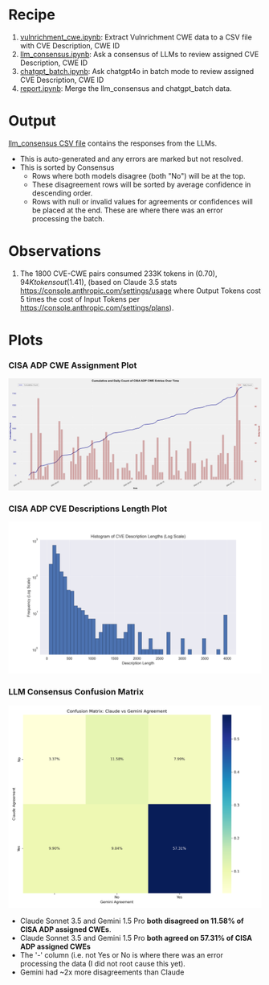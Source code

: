 # Recipe
1. [vulnrichment_cwe.ipynb](./vulnrichment_cwe.ipynb): Extract Vulnrichment CWE data to a CSV file with CVE Description, CWE ID
1. [llm_consensus.ipynb](./llm_consensus.ipynb): Ask a consensus of LLMs to review assigned CVE Description, CWE ID
1. [chatgpt_batch.ipynb](./chatgpt_batch.ipynb): Ask chatgpt4o in batch mode to review assigned CVE Description, CWE ID
2. [report.ipynb]([./report.ipynb]): Merge the llm_consensus and chatgpt_batch data.

# Output
[llm_consensus CSV file](./data_out/llm_consensus_sorted.csv) contains the responses from the LLMs.

* This is auto-generated and any errors are marked but not resolved.
* This is sorted by Consensus
  * Rows where both models disagree (both "No") will be at the top.
  * These disagreement rows will be sorted by average confidence in descending order.
  * Rows with null or invalid values for agreements or confidences will be placed at the end. These are where there was an error processing the batch.

# Observations
1. The 1800 CVE-CWE pairs consumed 233K tokens in ($0.70), 94K tokens out ($1.41), (based on Claude 3.5 stats https://console.anthropic.com/settings/usage where Output Tokens cost 5 times the cost of Input Tokens per https://console.anthropic.com/settings/plans).




# Plots

### CISA ADP CWE Assignment Plot

![CISA ADP CWE Assignment Plot](./images/cumulative_and_daily_entries_plot.png)

### CISA ADP CVE Descriptions Length Plot

![CISA ADP CVE Descriptions Length Plot](./images/CISA_ADP_CVE_Descriptions_post.png)


### LLM Consensus Confusion Matrix

![Consensus Confusion Matrix](./images/confusion_matrix.png)


* Claude Sonnet 3.5 and Gemini 1.5 Pro **both disagreed on 11.58% of CISA ADP assigned CWEs**.
* Claude Sonnet 3.5 and Gemini 1.5 Pro **both agreed on 57.31%  of CISA ADP assigned CWEs**
* The '-' column (i.e. not Yes or No is where there was an error processing the data (I did not root cause this yet).
* Gemini had ~2x more disagreements than Claude
